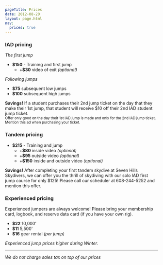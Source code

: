 ```yaml
---
pageTitle: Prices
date: 2012-08-20
layout: page.html
nav:
  prices: true
---
```


### IAD pricing

*The first jump*

 * **$150** - Training and first jump
   * +**$30** video of exit *(optional)*

*Following jumps*

 * **$75** subsequent low jumps
 * **$100** subsequent high jumps

<div class="note"><strong>Savings!</strong> If a student purchases their 2nd jump ticket on the day that they make their 1st jump, that student will receive $10 off their 2nd IAD student jump ticket. 
<br><small>Offer only good on the day their 1st IAD jump is made and only for the 2nd IAD jump ticket. Mention this ad when purchasing your ticket.</small>
</div>

### Tandem pricing

 * **$215** - Training and jump
   * +**$80** inside video *(optional)*
   * +**$95** outside video *(optional)*
   * +**$150** inside and outside video *(optional)*

<div class="note"><strong>Savings!</strong> After completing your first tandem skydive at Seven Hills Skydivers, we can offer you the thrill of skydiving with our solo IAD first jump course for only $125! Please call our scheduler at 608-244-5252 and mention this offer.
</div>

### Experienced pricing

Experienced jumpers are always welcome! Please bring your membership card, logbook, and reserve data card (if you have your own rig).

 * **$22** 10,000'
 * **$11** 5,500'
 * **$16** gear rental *(per jump)*

*Experienced jump prices higher during Winter.*

----

*We do not charge sales tax on top of our prices*